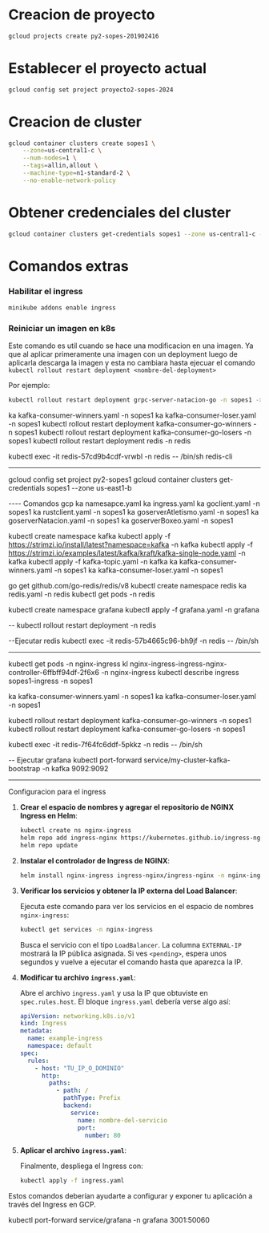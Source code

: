 
# Creacion de proyecto
```sh
gcloud projects create py2-sopes-201902416

```

# Establecer el proyecto actual
```sh
gcloud config set project proyecto2-sopes-2024
```

# Creacion de cluster
```sh
gcloud container clusters create sopes1 \
    --zone=us-central1-c \
    --num-nodes=1 \
    --tags=allin,allout \
    --machine-type=n1-standard-2 \
    --no-enable-network-policy
```

# Obtener credenciales del cluster
```sh
gcloud container clusters get-credentials sopes1 --zone us-central1-c --project py2-sopes-201902416
```


# Comandos extras

### Habilitar el ingress
```bash
minikube addons enable ingress
```

### Reiniciar un imagen en k8s
Este comando es util cuando se hace una modificacion en una imagen. Ya que al aplicar primeramente una imagen con un deployment luego de aplicarla descarga la imagen y esta no cambiara hasta ejecuar el comando ```kubectl rollout restart deployment <nombre-del-deployment>```

Por ejemplo:
```bash
kubectl rollout restart deployment grpc-server-natacion-go -n sopes1 -> actualiza el deployment cuando cambio una imagen en Dockerhub
```

ka kafka-consumer-winners.yaml -n sopes1 
ka kafka-consumer-loser.yaml -n sopes1 
kubectl rollout restart deployment kafka-consumer-go-winners -n sopes1
kubectl rollout restart deployment kafka-consumer-go-losers -n sopes1
kubectl rollout restart deployment redis -n redis


kubectl exec -it redis-57cd9b4cdf-vrwbl -n redis -- /bin/sh
redis-cli








----
gcloud config set project py2-sopes1
gcloud container clusters get-credentials sopes1 --zone us-east1-b



---- Comandos gcp
ka namesapce.yaml
ka ingress.yaml
ka goclient.yaml -n sopes1
ka rustclient.yaml -n sopes1
ka goserverAtletismo.yaml -n sopes1
ka goserverNatacion.yaml  -n sopes1
ka goserverBoxeo.yaml -n sopes1

kubectl create namespace kafka
kubectl apply -f https://strimzi.io/install/latest?namespace=kafka -n kafka
kubectl apply -f https://strimzi.io/examples/latest/kafka/kraft/kafka-single-node.yaml -n kafka
kubectl apply -f kafka-topic.yaml -n kafka
ka kafka-consumer-winners.yaml -n sopes1 
ka kafka-consumer-loser.yaml -n sopes1 

go get github.com/go-redis/redis/v8
kubectl create namespace redis
ka redis.yaml -n redis
kubectl get pods -n redis

kubectl create namespace grafana
kubectl apply -f grafana.yaml -n grafana

--
kubectl rollout restart deployment  -n redis


--Ejecutar redis
kubectl exec -it redis-57b4665c96-bh9jf -n redis -- /bin/sh

-----------------------------
kubectl get pods -n nginx-ingress
kl nginx-ingress-ingress-nginx-controller-6ffbff94df-2f6x6 -n nginx-ingress
kubectl describe ingress sopes1-ingress -n sopes1



ka kafka-consumer-winners.yaml -n sopes1 
ka kafka-consumer-loser.yaml -n sopes1 

kubectl rollout restart deployment kafka-consumer-go-winners -n sopes1
kubectl rollout restart deployment kafka-consumer-go-losers -n sopes1









kubectl exec -it redis-7f64fc6ddf-5pkkz -n redis -- /bin/sh

--
Ejecutar grafana
kubectl port-forward service/my-cluster-kafka-bootstrap -n kafka 9092:9092






----

Configuracion para el ingress

1. **Crear el espacio de nombres y agregar el repositorio de NGINX Ingress en Helm**:

   ```bash
   kubectl create ns nginx-ingress
   helm repo add ingress-nginx https://kubernetes.github.io/ingress-nginx
   helm repo update
   ```

2. **Instalar el controlador de Ingress de NGINX**:

   ```bash
   helm install nginx-ingress ingress-nginx/ingress-nginx -n nginx-ingress
   ```

3. **Verificar los servicios y obtener la IP externa del Load Balancer**:

   Ejecuta este comando para ver los servicios en el espacio de nombres `nginx-ingress`:

   ```bash
   kubectl get services -n nginx-ingress
   ```

   Busca el servicio con el tipo `LoadBalancer`. La columna `EXTERNAL-IP` mostrará la IP pública asignada. Si ves `<pending>`, espera unos segundos y vuelve a ejecutar el comando hasta que aparezca la IP.

4. **Modificar tu archivo `ingress.yaml`**:
   
   Abre el archivo `ingress.yaml` y usa la IP que obtuviste en `spec.rules.host`. El bloque `ingress.yaml` debería verse algo así:

   ```yaml
   apiVersion: networking.k8s.io/v1
   kind: Ingress
   metadata:
     name: example-ingress
     namespace: default
   spec:
     rules:
       - host: "TU_IP_O_DOMINIO"
         http:
           paths:
             - path: /
               pathType: Prefix
               backend:
                 service:
                   name: nombre-del-servicio
                   port:
                     number: 80
   ```

5. **Aplicar el archivo `ingress.yaml`**:

   Finalmente, despliega el Ingress con:

   ```bash
   kubectl apply -f ingress.yaml
   ```

Estos comandos deberían ayudarte a configurar y exponer tu aplicación a través del Ingress en GCP.






kubectl port-forward service/grafana -n grafana 3001:50060